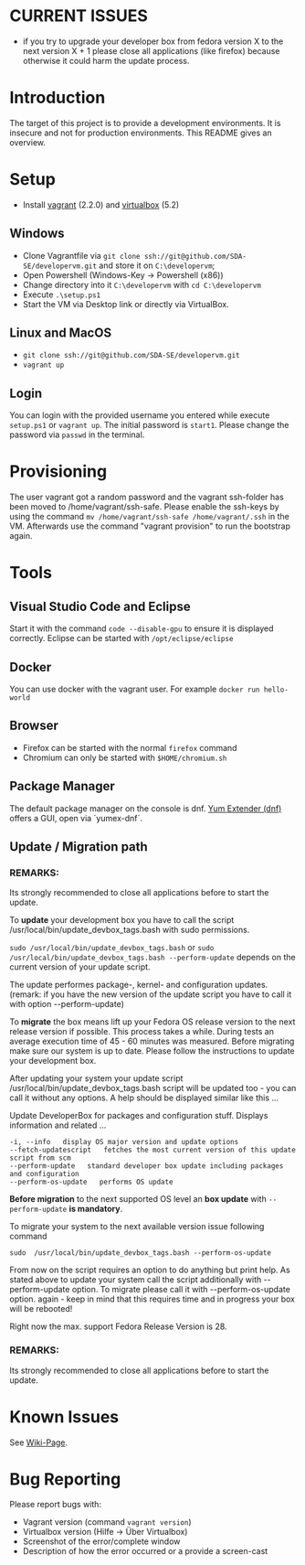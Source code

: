 # CURRENT ISSUES
* if you try to upgrade your developer box from fedora version X to the next version X + 1 please close all applications (like firefox) because otherwise it could harm the update process.

# Introduction
The target of this project is to provide a development environments. It is insecure and not for production environments.
This README gives an overview.

# Setup
* Install [vagrant](https://www.vagrantup.com/downloads.html) (2.2.0) and [virtualbox](https://www.virtualbox.org/wiki/Downloads) (5.2)

## Windows
* Clone Vagrantfile via `git clone ssh://git@github.com/SDA-SE/developervm.git` and store it on `C:\developervm`;
* Open Powershell (Windows-Key -> Powershell (x86))
* Change directory into it `C:\developervm` with `cd C:\developervm`
* Execute `.\setup.ps1`
* Start the VM via Desktop link or directly via VirtualBox.

## Linux and MacOS
* `git clone ssh://git@github.com/SDA-SE/developervm.git`
* `vagrant up`

## Login
You can login with the provided username you entered while execute `setup.ps1` or `vagrant up`. The initial password is `start1`. Please change the password via `passwd` in the terminal.

# Provisioning
The user vagrant got a random password and the vagrant ssh-folder has been moved to /home/vagrant/ssh-safe. Please enable the ssh-keys by using the command `mv /home/vagrant/ssh-safe /home/vagrant/.ssh` in the VM.
Afterwards use the command "vagrant provision" to run the bootstrap again.

# Tools
## Visual Studio Code and Eclipse
Start it with the command `code --disable-gpu` to ensure it is displayed correctly. Eclipse can be started with `/opt/eclipse/eclipse`

## Docker
You can use docker with the vagrant user.
For example `docker run hello-world`

## Browser
* Firefox can be started with the normal `firefox` command
* Chromium can only be started with `$HOME/chromium.sh`

## Package Manager
The default package manager on the console is dnf. [Yum Extender (dnf)](http://www.yumex.dk/) offers a GUI, open via ´yumex-dnf´.

## Update / Migration path

### REMARKS:
Its strongly recommended to close all applications before to start the update.

To __update__ your development box you have to call the script /usr/local/bin/update_devbox_tags.bash with sudo permissions.

`sudo /usr/local/bin/update_devbox_tags.bash` or `sudo /usr/local/bin/update_devbox_tags.bash --perform-update` depends on the current version of your update script.

The update performes package-, kernel- and configuration updates. (remark: if you have the new version of the update script you have to call it with option --perform-update)


To __migrate__ the box means lift up your Fedora OS release version to the next release version if possible. This process takes a while. During tests an average execution time of 45 - 60 minutes was measured. Before migrating make sure our system is up to date. Please follow the instructions to update your development box.

After updating your system your update script /usr/local/bin/update_devbox_tags.bash script will be updated too - you can call it without any options. A help should be displayed similar like this ...

Update DeveloperBox for packages and configuration stuff. Displays information and related ...

```-h, --help   display this help and exit
-i, --info   display OS major version and update options
--fetch-updatescript   fetches the most current version of this update script from scm
--perform-update   standard developer box update including packages and configuration
--perform-os-update   performs OS update
```

__Before migration__ to the next supported OS level an __box update__ with ```--perform-update``` __is mandatory__.

To migrate your system to the next available version issue following command

`sudo  /usr/local/bin/update_devbox_tags.bash --perform-os-update`

From now on the script requires an option to do anything but print help. As stated above to update your system call the script additionally with --perform-update option. To migrate please call it with --perform-os-update option. again - keep in mind that this requires time and in progress your box will be rebooted!

Right now the max. support Fedora Release Version is 28.

### REMARKS:
Its strongly recommended to close all applications before to start the update.

# Known Issues
See [Wiki-Page](http://wiki.system.local/display/OTA/DeveloperVM).

# Bug Reporting
Please report bugs with:
* Vagrant version (command `vagrant version`)
* Virtualbox version (Hilfe -> Über Virtualbox)
* Screenshot of the error/complete window
* Description of how the error occurred or a provide a screen-cast
